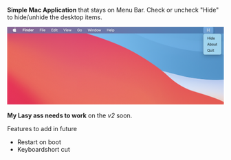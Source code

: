 **Simple Mac Application** that stays on Menu Bar. Check or uncheck "Hide" to hide/unhide the desktop items.

![APP Screenshot](/Hidemydesktop_mac-APP.png)



**My Lasy ass needs to work** on the *v2* soon. 





Features to add in future

- Restart on boot
- Keyboardshort cut

  
